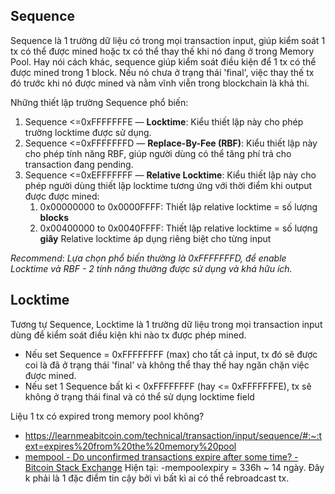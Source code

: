 ## Sequence
Sequence là 1 trường dữ liệu có trong mọi transaction input, giúp kiểm soát 1 tx có thể được mined hoặc tx có thể thay thế khi nó đang ở trong Memory Pool. Hay nói cách khác, sequence giúp kiểm soát điều kiện để 1 tx có thể được mined trong 1 block. Nếu nó chưa ở trạng thái 'final', việc thay thế tx đó trước khi nó được mined và nằm vĩnh viễn trong blockchain là khả thi.

Những thiết lập trường Sequence phổ biến:
1. Sequence <=0xFFFFFFFE — **Locktime**: Kiểu thiết lập này cho phép trường locktime được sử dụng.
2. Sequence <=0xFFFFFFFD — **Replace-By-Fee (RBF)**: Kiểu thiết lập này cho phép tính năng RBF, giúp người dùng có thể tăng phí trả cho transaction đang pending.
3. Sequence <=0xEFFFFFFF — **Relative Locktime**: Kiểu thiết lập này cho phép người dùng thiết lập locktime tương ứng với thời điểm khi output được được mined:
	1. 0x00000000 to 0x0000FFFF: Thiết lập relative locktime = số lượng **blocks** 
	2. 0x00400000 to 0x0040FFFF: Thiết lập relative locktime = số lượng **giây**
	Relative locktime áp dụng riêng biệt cho từng input

*Recommend*: *Lựa chọn phổ biến thường là 0xFFFFFFFD, để enable Locktime và RBF - 2 tính năng thường được sử dụng và khá hữu ích.*

## Locktime
Tương tự Sequence, Locktime là 1 trường dữ liệu trong mọi transaction input dùng để kiểm soát điều kiện khi nào tx được phép mined.
- Nếu set Sequence = 0xFFFFFFFF (max) cho tất cả input, tx đó sẽ được coi là đã ở trạng thái 'final' và không thể thay thế hay ngăn chặn việc được mined.
- Nếu set 1 Sequence bất kì < 0xFFFFFFFF (hay <= 0xFFFFFFFE), tx sẽ không ở trạng thái final và có thể sử dụng locktime field


Liệu 1 tx có expired trong memory pool không?
- https://learnmeabitcoin.com/technical/transaction/input/sequence/#:~:text=expires%20from%20the%20memory%20pool
- [mempool - Do unconfirmed transactions expire after some time? - Bitcoin Stack Exchange](https://bitcoin.stackexchange.com/questions/43155/do-unconfirmed-transactions-expire-after-some-time)
Hiện tại: -mempoolexpiry = 336h ~ 14 ngày. Đây k phải là 1 đặc điểm tin cậy bởi vì bất kì ai có thể rebroadcast tx.